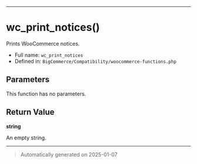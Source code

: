 ***

# wc_print_notices()

Prints WooCommerce notices.




* Full name: `wc_print_notices`
* Defined in: `BigCommerce/Compatibility/woocommerce-functions.php`

## Parameters

This function has no parameters.

## Return Value

**string**

An empty string.

***
> Automatically generated on 2025-01-07
